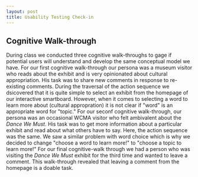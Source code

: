 ```yaml
---
layout: post
title: Usability Testing Check-in 
---
```


## Cognitive Walk-through 
During class we conducted three cognitive walk-throughs to gage if potential users will understand and develop the same conceptual model we have. For our first cognitive walk-through our persona was a museum visitor who reads about the exhibit and is very opinionated about cultural appropriation. His task was to share new comments in response to re-existing comments. During the traversal of the action sequence we dsicovered that it is quite simple to select an exhibit from the homepage of our interactive smartboard. However, when it comes to selecting a word to learn more about (cultural appropration) it is not clear if "word" is an appropriate word for "topic." For our seconf cognitive walk-through, our persona was an occasional WCMA visitor who felt ambivalent about the *Dance We Must*. His task was to get more information about a particular exhibit and read about what others have to say. Here, the action sequence was the same. We saw a similar problem with word choice which is why we decided to change "choose a word to learn more!" to "choose a topic to learn more!" For our final cognitive-walk through we had a person who was visiting the *Dance We Must* exhibit for the third time and wanted to leave a comment. This walk-through revealed that leaving a comment from the homepage is a doable task. 
 

